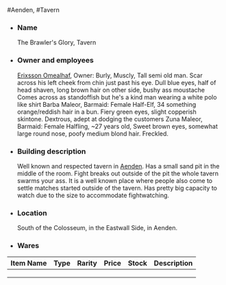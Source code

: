 #Aenden, #Tavern


- ### Name
	The Brawler's Glory, Tavern


- ### Owner and employees
	[Erixsson Omealhaf](Erixsson%20Omealhaf), Owner:
		Burly, Muscly, Tall semi old man. Scar across his left cheek from chin just past his eye. 
		Dull blue eyes, half of head shaven, long brown hair on other side, bushy ass moustache
		Comes across as standoffish but he's a kind man wearing a white polo like shirt
	Barba Maleor, Barmaid:
		Female Half-Elf, 34 something orange/reddish hair in a bun. Fiery green eyes, slight copperish skintone.
		Dextrous, adept at dodging the customers
	Zuna Maleor, Barmaid:
		Female Halfling, ~27 years old, Sweet brown eyes, somewhat large round nose, poofy medium blond hair. Freckled. 
		

- ### Building description
	Well known and respected tavern in [Aenden](Fa'eldar/Kingdom%20of%20Aendonia%20-%20Settlements/Aenden.md). Has a small sand pit in the middle of the room. Fight breaks out outside of the pit the whole tavern swarms your ass. It is a well known place where people also come to settle matches started outside of the tavern. Has pretty big capacity to watch due to the size to accommodate fightwatching. 



- ### Location
	South of the Colosseum, in the Eastwall Side, in Aenden.
	



- ### Wares

	


| Item Name | Type | Rarity | Price | Stock |  Description   | 
| --------- | ---- | ------ | ----- | ----- | --- |
|           |      |        |       |       |     |
|           |      |        |       |       |     |
|           |      |        |       |       |     |
